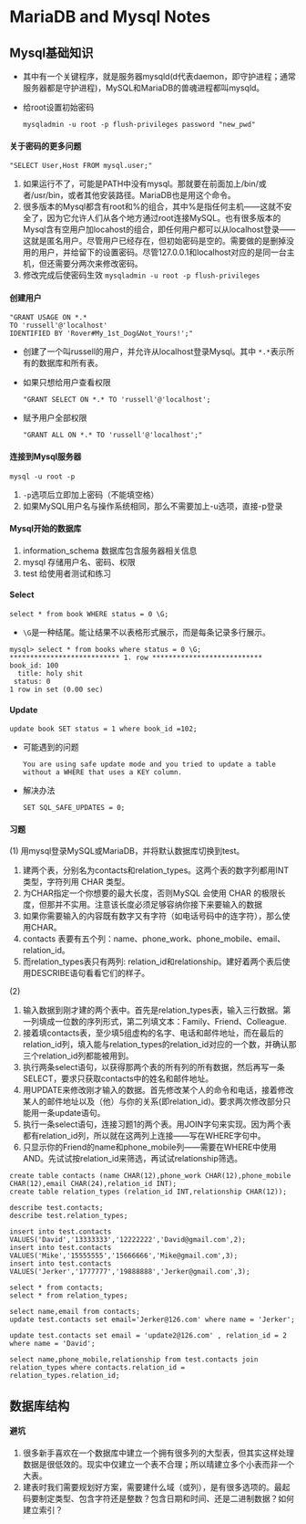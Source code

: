 # MariaDB and Mysql Notes

## Mysql基础知识

- 其中有一个关键程序，就是服务器mysqld(d代表daemon，即守护进程；通常服务器都是守护进程)，MySQL和MariaDB的兽魂进程都叫mysqld。

- 给root设置初始密码

  ```
  mysqladmin -u root -p flush-privileges password "new_pwd"
  ```

#### 关于密码的更多问题

```
"SELECT User,Host FROM mysql.user;"
```

1. 如果运行不了，可能是PATH中没有mysql。那就要在前面加上/bin/或者/usr/bin，或者其他安装路径。MariaDB也是用这个命令。
2. 很多版本的Mysql都含有root和%的组合，其中%是指任何主机——这就不安全了，因为它允许人们从各个地方通过root连接MySQL。也有很多版本的Mysql含有空用户加locahost的组合，即任何用户都可以从localhost登录——这就是匿名用户。尽管用户已经存在，但初始密码是空的。需要做的是删掉没用的用户，并给留下的设置密码。尽管127.0.0.1和localhost对应的是同一台主机，但还需要分两次来修改密码。
3. 修改完成后使密码生效  `mysqladmin -u root -p flush-privileges`

#### 创建用户

``` mysql
"GRANT USAGE ON *.*
TO 'russell'@'localhost'
IDENTIFIED BY 'Rover#My_1st_Dog&Not_Yours!';"
```

- 创建了一个叫russell的用户，并允许从localhost登录Mysql。其中 `*.*`表示所有的数据库和所有表。

- 如果只想给用户查看权限

  ```
  "GRANT SELECT ON *.* TO 'russell'@'localhost';
  ```

- 赋予用户全部权限

  ```
  "GRANT ALL ON *.* TO 'russell'@'localhost';"
  ```

#### 连接到Mysql服务器

```
mysql -u root -p
```

1. `-p`选项后立即加上密码（不能填空格）
2. 如果MySQL用户名与操作系统相同，那么不需要加上-u选项，直接-p登录

#### Mysql开始的数据库

1. information_schema 数据库包含服务器相关信息
2. mysql 存储用户名、密码、权限
3. test 给使用者测试和练习



#### Select

```
select * from book WHERE status = 0 \G;
```

- `\G`是一种结尾。能让结果不以表格形式展示，而是每条记录多行展示。

```
mysql> select * from books where status = 0 \G;
*************************** 1. row ***************************
book_id: 100
  title: holy shit
 status: 0
1 row in set (0.00 sec)
```



#### Update

```
update book SET status = 1 where book_id =102;
```

- 可能遇到的问题

  ```
  You are using safe update mode and you tried to update a table without a WHERE that uses a KEY column.
  ```

- 解决办法

  ```
  SET SQL_SAFE_UPDATES = 0;
  ```

#### 习题
(1) 用mysql登录MySQL或MariaDB，并将默认数据库切换到test。
1. 建两个表，分别名为contacts和relation_types。这两个表的数字列都用INT 类型，字符列用 CHAR 类型。
2. 为CHAR指定一个你想要的最大长度，否则MySQL 会使用 CHAR 的极限长度，但那并不实用。注意该长度必须足够容纳你接下来要输入的数据
3. 如果你需要输入的内容既有数字又有字符（如电话号码中的连字符），那么使用CHAR。
4. contacts 表要有五个列：name、phone_work、phone_mobile、email、relation_id。
5. 而relation_types表只有两列: relation_id和relationship。建好着两个表后使用DESCRIBE语句看看它们的样子。

(2)

1. 输入数据到刚才建的两个表中。首先是relation_types表，输入三行数据。第一列填成一位数的序列形式，第二列填文本：Family、Friend、Colleague.
2. 接着填contacts表，至少填5组虚构的名字、电话和邮件地址，而在最后的relation_id列，填入能与relation_types的relation_id对应的一个数，并确认那三个relation_id列都能被用到。
3. 执行两条select语句，以获得那两个表的所有列的所有数据，然后再写一条SELECT，要求只获取contacts中的姓名和邮件地址。
4. 用UPDATE来修改刚才输入的数据。首先修改某个人的命令和电话，接着修改某人的邮件地址以及（他）与你的关系(即relation_id)。要求两次修改部分只能用一条update语句。
5. 执行一条select语句，连接习题1的两个表。用JOIN字句来实现。因为两个表都有relation_id列，所以就在这两列上连接——写在WHERE字句中。
6. 只显示你的Friend的name和phone_mobile列——需要在WHERE中使用AND。先试试按relation_id来筛选，再试试relationship筛选。

```
create table contacts (name CHAR(12),phone_work CHAR(12),phone_mobile CHAR(12),email CHAR(24),relation_id INT);
create table relation_types (relation_id INT,relationship CHAR(12));

describe test.contacts;
describe test.relation_types; 

insert into test.contacts VALUES('David','13333333','12222222','David@gmail.com',2);
insert into test.contacts VALUES('Mike','15555555','15666666','Mike@gmail.com',3);
insert into test.contacts VALUES('Jerker','1777777','19888888','Jerker@gmail.com',3);

select * from contacts;
select * from relation_types;

select name,email from contacts;
update test.contacts set email='Jerker@126.com' where name = 'Jerker';

update test.contacts set email = 'update2@126.com' , relation_id = 2 where name = 'David';

select name,phone_mobile,relationship from test.contacts join relation_types where contacts.relation_id = relation_types.relation_id;
```



## 数据库结构

#### 避坑

1. 很多新手喜欢在一个数据库中建立一个拥有很多列的大型表，但其实这样处理数据是很低效的。现实中仅建立一个表不合理；所以晴建立多个小表而非一个大表。
2. 建表时我们需要规划好方案，需要建什么域（或列），是有很多选项的。最起码要制定类型、包含字符还是整数？包含日期和时间、还是二进制数据？如何建立索引？















